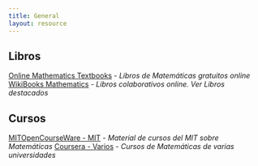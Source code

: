 ```yaml
---
title: General
layout: resource
---
```


## Libros

[Online Mathematics Textbooks]( http://people.math.gatech.edu/~cain/textbooks/onlinebooks.html ) - *Libros de Matemáticas gratuitos online*
[WikiBooks Mathematics](http://en.wikibooks.org/wiki/Category:Mathematics) - *Libros colaborativos online. Ver Libros destacados*

## Cursos

[MITOpenCourseWare - MIT](http://ocw.mit.edu/courses/mathematics/) - *Material de cursos del MIT sobre Matemáticas*
[Coursera - Varios](https://www.coursera.org/courses?&lngs=en,es&cats=math) - *Cursos de Matemáticas de varias universidades*